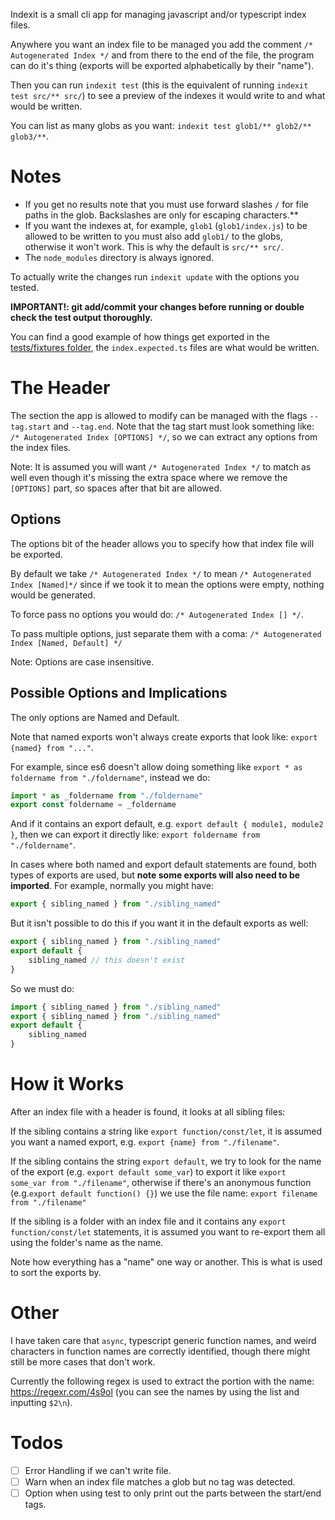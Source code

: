 Indexit is a small cli app for managing javascript and/or typescript index files.

Anywhere you want an index file to be managed you add the comment `/* Autogenerated Index */` and from there to the end of the file, the program can do it's thing (exports will be exported alphabetically by their "name").

Then you can run `indexit test` (this is the equivalent of running `indexit test src/** src/`) to see a preview of the indexes it would write to and what would be written.

You can list as many globs as you want: `indexit test glob1/** glob2/** glob3/**`.

# Notes
- If you get no results note that you must use forward slashes `/` for file paths in the glob. Backslashes are only for escaping characters.**
- If you want the indexes at, for example, `glob1` (`glob1/index.js`) to be allowed to be written to you must also add `glob1/` to the globs, otherwise it won't work. This is why the default is `src/** src/`.
- The `node_modules` directory is always ignored.

To actually write the changes run `indexit update` with the options you tested.

**IMPORTANT!: git add/commit your changes before running or double check the test output thoroughly.**

You can find a good example of how things get exported in the [tests/fixtures folder](./tests/fixtures), the `index.expected.ts` files are what would be written.

# The Header

The section the app is allowed to modify can be managed with the flags `--tag.start` and `--tag.end`. Note that the tag start must look something like: `/* Autogenerated Index [OPTIONS] */`, so we can extract any options from the index files.

Note: It is assumed you will want `/* Autogenerated Index */` to match as well even though it's missing the extra space where we remove the `[OPTIONS]` part, so spaces after that bit are allowed.

## Options

The options bit of the header allows you to specify how that index file will be exported.

By default we take `/* Autogenerated Index */` to mean `/* Autogenerated Index [Named]*/` since if we took it to mean the options were empty, nothing would be generated.

To force pass no options you would do: `/* Autogenerated Index [] */`.

To pass multiple options, just separate them with a coma: `/* Autogenerated Index [Named, Default] */`

Note: Options are case insensitive.

## Possible Options and Implications

The only options are Named and Default.

Note that named exports won't always create exports that look like: `export {named} from "..."`.

For example, since es6 doesn't allow doing something like `export * as foldername from "./foldername"`, instead we do:

```ts
import * as _foldername from "./foldername"
export const foldername = _foldername
```

And if it contains an export default, e.g. `export default { module1, module2 }`, then we can export it directly like: `export foldername from "./foldername"`.

In cases where both named and export default statements are found, both types of exports are used, but **note some exports will also need to be imported**. For example, normally you might have:

```ts
export { sibling_named } from "./sibling_named"
```

But it isn't possible to do this if you want it in the default exports as well:
```ts
export { sibling_named } from "./sibling_named"
export default {
	sibling_named // this doesn't exist
}
```
So we must do:
```ts
import { sibling_named } from "./sibling_named"
export { sibling_named } from "./sibling_named"
export default {
	sibling_named
}
```

# How it Works

After an index file with a header is found, it looks at all sibling files:

If the sibling contains a string like `export function/const/let`, it is assumed you want a named export, e.g. `export {name} from "./filename"`.

If the sibling contains the string `export default`, we try to look for the name of the export (e.g. `export default some_var`) to export it like `export some_var from "./filename"`, otherwise if there's an anonymous function (e.g.`export default function() {}`) we use the file name: `export filename from "./filename"`

If the sibling is a folder with an index file and it contains any `export function/const/let` statements, it is assumed you want to re-export them all using the folder's name as the name.

Note how everything has a "name" one way or another. This is what is used to sort the exports by.

# Other

I have taken care that `async`, typescript generic function names, and weird characters in function names are correctly identified, though there might still be more cases that don't work.

Currently the following regex is used to extract the portion with the name: https://regexr.com/4s9ol (you can see the names by using the list and inputting `$2\n`).

# Todos

- [ ] Error Handling if we can't write file.
- [ ] Warn when an index file matches a glob but no tag was detected.
- [ ] Option when using test to only print out the parts between the start/end tags.
